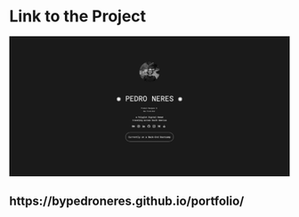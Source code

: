 <h1>Link to the Project</h1>
<div class="image-container">
          <img class="CoverImagee" src="GITHUB PROJECT COVER.png" alt="Cover">
        </div>
<h2>https://bypedroneres.github.io/portfolio/</h2>
